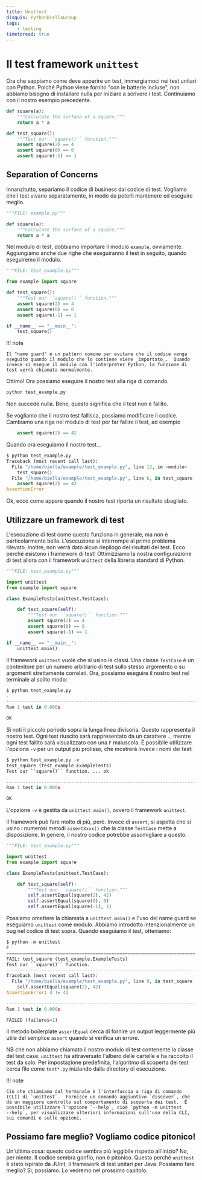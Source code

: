 ```yaml
---
title: Unittest
disquis: PythonBiellaGroup
tags:
    - testing
timetoread: true
---
```


# Il test framework `unittest`

Ora che sappiamo come deve apparire un test, immergiamoci nei test
unitari con Python.  Poiché Python viene fornito "con le batterie
incluse", non abbiamo bisogno di installare nulla per iniziare a scrivere
i test.  Continuiamo con il nostro esempio precedente.

```python
def square(a):
    """Calculate the surface of a square."""
    return a * a

def test_square():
    """Test our ``square()`` function."""
    assert square(2) == 4
    assert square(0) == 0
    assert square(-1) == 1
```

## Separation of Concerns

Innanzitutto, separiamo il codice di business dal codice di test.
Vogliamo che i test vivano separatamente, in modo da poterli mantenere ed
eseguire meglio.

```python
"""FILE: example.py"""

def square(a):
    """Calculate the surface of a square."""
    return a * a
```

Nel modulo di test, dobbiamo importare il modulo `example`, ovviamente.
Aggiungiamo anche due righe che eseguiranno il test in seguito, quando
eseguiremo il modulo.

```python
"""FILE: test_example.py"""

from example import square

def test_square():
    """Test our ``square()`` function."""
    assert square(2) == 4
    assert square(0) == 0
    assert square(-1) == 1

if __name__ == "__main__":
    test_square()
```

!!! note

    Il "name guard" è un pattern comune per evitare che il codice venga
    eseguito quando il modulo che lo contiene viene _importato_.  Quando
    invece si esegue il modulo con l'interpreter Python, la funzione di
    test verrà chiamata normalmente.

Ottimo!  Ora possiamo eseguire il nostro test alla riga di comando.

```python
python test_example.py
```

Non succede nulla.  Bene, questo significa che il test non è fallito.

Se vogliamo che il nostro test fallisca, possiamo modificare il codice.
Cambiamo una riga nel modulo di test per far fallire il test, ad esempio

```python
    assert square(2) == 42
```

Quando ora eseguiamo il nostro test...

```python
$ python test_example.py
Traceback (most recent call last):
  File "/home/biella/example/test_example.py", line 12, in <module>
    test_square()
  File "/home/biella/example/test_example.py", line 6, in test_square
    assert square(2) == 42
AssertionError
```

Ok, ecco come appare quando il nostro test riporta un risultato sbagliato.

## Utilizzare un framework di test

L'esecuzione di test come questo funziona in generale, ma non è
particolarmente bella.  L'esecuzione si interrompe al primo problema
rilevato.  Inoltre, non verrà dato alcun riepilogo dei risultati dei
test.  Ecco perché esistono i framework di test!  Ottimizziamo la nostra
configurazione di test allora con il framework `unittest` della libreria
standard di Python.

```python
"""FILE: test_example.py"""

import unittest
from example import square

class ExampleTests(unittest.TestCase):

    def test_square(self):
        """Test our ``square()`` function."""
        assert square(2) == 4
        assert square(0) == 0
        assert square(-1) == 1

if __name__ == "__main__":
    unittest.main()
```

Il framework `unittest` vuole che si usino le classi.  Una classe
`TestCase` è un contenitore per un numero arbitrario di test sullo stesso
argomento o su argomenti strettamente correlati.  Ora, possiamo eseguire
il nostro test nel terminale al solito modo:

```python
$ python test_example.py
.
----------------------------------------------------------------------
Ran 1 test in 0.000s

OK
```

Si noti il piccolo periodo sopra la lunga linea divisoria.  Questo
rappresenta il nostro test.  Ogni test riuscito sarà rappresentato da un
carattere `.`, mentre ogni test fallito sarà visualizzato con una `F`
maiuscola.  È possibile utilizzare l'opzione `-v` per un output più
prolisso, che mostrerà invece i nomi dei test:

```python
$ python test_example.py -v
test_square (test_example.ExampleTests)
Test our ``square()`` function. ... ok

----------------------------------------------------------------------
Ran 1 test in 0.000s

OK
```

L'opzione `-v` è gestita da `unittest.main()`, ovvero il framework
`unittest`.

Il framework può fare molto di più, però.  Invece di `assert`, si aspetta
che si usino i numerosi metodi `assertXxxx()` che la classe `TestCase`
mette a disposizione.  In genere, il nostro codice potrebbe assomigliare
a questo:

```python
"""FILE: test_example.py"""

import unittest
from example import square

class ExampleTests(unittest.TestCase):

    def test_square(self):
        """Test our ``square()`` function."""
        self.assertEqual(square(2), 42)
        self.assertEqual(square(0), 0)
        self.assertEqual(square(-1), 1)
```

Possiamo omettere la chiamata a `unittest.main()` e l'uso del name guard
se eseguiamo `unittest` come modulo.  Abbiamo introdotto intenzionalmente
un bug nel codice di test sopra.  Quando eseguiamo il test, otteniamo:

```python
$ python -m unittest
F
======================================================================
FAIL: test_square (test_example.ExampleTests)
Test our ``square()`` function.
----------------------------------------------------------------------
Traceback (most recent call last):
  File "/home/biella/example/test_example.py", line 9, in test_square
    self.assertEqual(square(2), 42)
AssertionError: 4 != 42

----------------------------------------------------------------------
Ran 1 test in 0.000s

FAILED (failures=1)
```

Il metodo boilerplate `assertEqual` cerca di fornire un output
leggermente più utile del semplice `assert` quando si verifica un errore.

NB che non abbiamo chiamato il nostro modulo di test contenente la classe
del test case.  `unittest` ha attraversato l'albero delle cartelle e ha
raccolto il test da solo.  Per impostazione predefinita, l'algoritmo di
scoperta dei test cerca file come `test*.py` iniziando dalla directory di
esecuzione.

!!! note

    Ciò che chiamiamo dal terminale è l'interfaccia a riga di comando
    (CLI) di `unittest`.  Fornisce un comando aggiuntivo `discover`, che
    dà un maggiore controllo sul comportamento di scoperta dei test.  È
    possibile utilizzare l'opzione `--help`, cioè `python -m unittest
    --help`, per visualizzare ulteriori informazioni sull'uso della CLI,
    sui comandi e sulle opzioni.

## Possiamo fare meglio? Vogliamo codice pitonico!

Un'ultima cosa:  questo codice sembra più leggibile rispetto all'inizio?
No, per niente.  Il codice sembra gonfio, non è pitonico.  Questo perché
`unittest` è stato ispirato da JUnit, il framework di test unitari per
Java.  Possiamo fare meglio?  Sì, possiamo.  Lo vedremo nel prossimo
capitolo.
